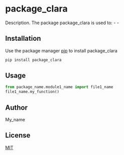 # package_clara

Description. 
The package package_clara is used to:
	- 
	-

## Installation

Use the package manager [pip](https://pip.pypa.io/en/stable/) to install package_clara

```bash
pip install package_clara
```

## Usage

```python
from package_name.module1_name import file1_name
file1_name.my_function()
```

## Author
My_name

## License
[MIT](https://choosealicense.com/licenses/mit/)